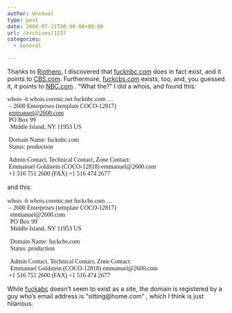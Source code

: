 ```yaml
---
author: Unxmaal
type: post
date: 2000-07-21T00:00:00+00:00
url: /archives/1237
categories:
  - General

---
```

Thanks to [Riothero][1], I discovered that [fucknbc.com][2] does in fact exist, and it points to [CBS.com][3]. Furthermore, [fuckcbs.com][4] exists, too, and, you guessed it, it points to [NBC.com][5] . &#8220;What the?&#8221; I did a whois, and found this:

<font face="times new roman">whois -h whois.corenic.net fucknbc.com &#8230;<br /> &nbsp;&#8211; 2600 Enterprises (template COCO-12817) <br /> &nbsp;emmanuel@2600.com<br /> &nbsp;PO Box 99<br /> &nbsp; Middle Island, NY 11953 US</p> 

<p>
  &nbsp;Domain Name: fucknbc.com<br /> &nbsp;Status: production
</p>

<p>
  &nbsp;Admin Contact, Technical Contact, Zone Contact:<br /> &nbsp;Emmanuel Goldstein (COCO-12818) emmanuel@2600.com<br /> &nbsp;+1 516 751 2600 (FAX) +1 516 474 2677
</p>

<p>
  </font>
</p>

<p>
  and this:<br /><font face="times new roman"><br /> whois -h whois.corenic.net fuckcbs.com &#8230;<br /> &nbsp;&#8211; 2600 Enterprises (template COCO-12817) <br /> &nbsp; emmanuel@2600.com<br /> &nbsp; PO Box 99<br /> &nbsp; Middle Island, NY 11953 US</p> 
  
  <p>
    &nbsp; Domain Name: fuckcbs.com<br /> &nbsp; Status: production
  </p>
  
  <p>
    &nbsp; Admin Contact, Technical Contact, Zone Contact:<br /> &nbsp; Emmanuel Goldstein (COCO-12818) emmanuel@2600.com<br /> &nbsp;+1 516 751 2600 (FAX) +1 516 474 2677
  </p>
  
  <p>
    </font>
  </p>
  
  <p>
    While <a href="http://fuckabc.com">fuckabc</a> doesn&#8217;t seem to exist as a site, the domain is registered by a guy who&#8217;s email address is &#8220;sitting@home.com&#8221; , which I think is just hilarious.
  </p>

 [1]: http://riothero.com/
 [2]: http://fucknbc.com
 [3]: http://www.cbs.com
 [4]: http://fuckcbs.com
 [5]: http://www.nbc.com